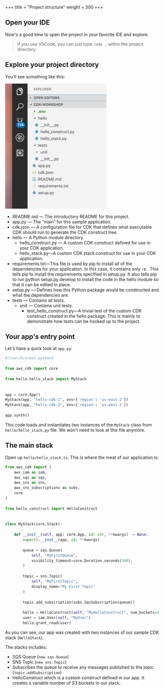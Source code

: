 +++
title = "Project structure"
weight = 300
+++

## Open your IDE

Now's a good time to open the project in your favorite IDE and explore.

> If you use VSCode, you can just type `code .` within the project directory.

## Explore your project directory

You'll see something like this:

![](./structure.png)


* README.md — The introductory README for this project.
* app.py — The “main” for this sample application.
* cdk.json — A configuration file for CDK that defines what executable CDK should run to generate the CDK construct tree.
* hello — A Python module directory.
  * hello_construct.py — A custom CDK construct defined for use in your CDK application.
  * hello_stack.py—A custom CDK stack construct for use in your CDK application.
* requirements.txt—This file is used by pip to install all of the dependencies for your application. In this case, it contains only -e . This tells pip to install the requirements specified in setup.py. It also tells pip to run python setup.py develop to install the code in the hello module so that it can be edited in place.
* setup.py — Defines how this Python package would be constructed and what the dependencies are.
* tests — Contains all tests.
  * unit — Contains unit tests.
    * test_hello_construct.py—A trivial test of the custom CDK construct created in the hello package. This is mainly to demonstrate how tests can be hooked up to the project.

## Your app's entry point

Let's have a quick look at `app.py`:

```python
#!/usr/bin/env python3

from aws_cdk import core

from hello.hello_stack import MyStack


app = core.App()
MyStack(app, "hello-cdk-1", env={'region': 'us-east-2'})
MyStack(app, "hello-cdk-2", env={'region': 'us-west-2'})

app.synth()
```

This code loads and instantiates two instances of the `MyStack` class from 
`hello/hello_stack.py` file. We won't need to look at this file anymore.

## The main stack

Open up `hello/hello_stack.ts`. This is where the meat of our application
is:

```python
from aws_cdk import (
    aws_iam as iam,
    aws_sqs as sqs,
    aws_sns as sns,
    aws_sns_subscriptions as subs,
    core
)

from hello_construct import HelloConstruct


class MyStack(core.Stack):

    def __init__(self, app: core.App, id: str, **kwargs) -> None:
        super().__init__(app, id, **kwargs)

        queue = sqs.Queue(
            self, "MyFirstQueue",
            visibility_timeout=core.Duration.seconds(300),
        )

        topic = sns.Topic(
            self, "MyFirstTopic",
            display_name="My First Topic"
        )

        topic.add_subscription(subs.SqsSubscription(queue))

        hello = HelloConstruct(self, "MyHelloConstruct", num_buckets=4)
        user = iam.User(self, "MyUser")
        hello.grant_read(user)
```

As you can see, our app was created with two instances of our sample CDK stack
(`HelloStack`).

The stacks includes:

- SQS Queue (`new sqs.Queue`)
- SNS Topic (`new sns.Topic`)
- Subscribes the queue to receive any messages published to the topic (`topic.addSubscription`)
- HelloConstruct which is a custom construct defined in our app.  It creates a
  variable number of S3 buckets in our stack.
